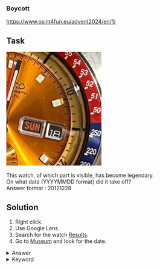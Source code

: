 ### Boycott

https://www.osint4fun.eu/advent2024/en/1/

## Task

![The girl](assets/day1.jpg)

This watch, of which part is visible, has become legendary.  
On what date (YYYYMMDD format) did it take off?  
Answer format : 20121228

## Solution

1. Right click.  
2. Use Google Lens.  
3. Search for the watch [Results](https://www.catawiki.com/pl/l/89257697-seiko-pogue-pepsi-dial-automatic-chronograph-6139-6002-mezczyzna-1970-1979).  
4. Go to [Museum](https://museum.seiko.co.jp/en/knowledge/trivia10) and look for the date.  

<details><summary>Answer</summary>19731116</details>

<details><summary>Keyword</summary>elastic bracelet</details>